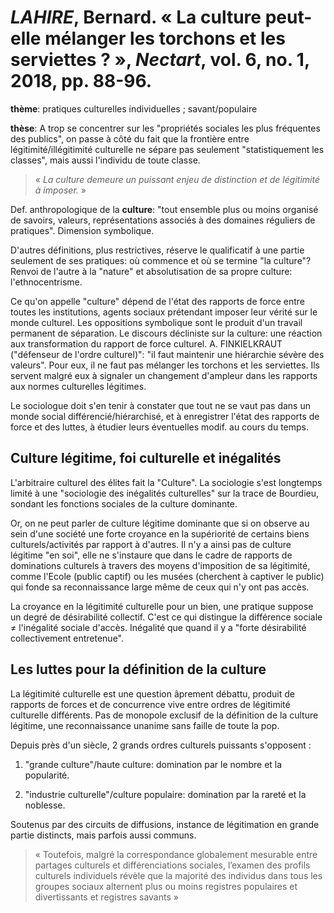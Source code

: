 # *LAHIRE*, Bernard. « La culture peut-elle mélanger les torchons et les serviettes ? », *Nectart*, vol. 6, no. 1, 2018, pp. 88-96.

**thème**: pratiques culturelles individuelles ; savant/populaire

**thèse**: A trop se concentrer sur les "propriétés sociales les plus fréquentes des publics", on passe à côté du fait que la frontière entre légitimité/illégitimité culturelle ne sépare pas seulement "statistiquement les classes", mais aussi l'individu de toute classe.

> « *La culture demeure un puissant enjeu de distinction et de légitimité à imposer.* »

Def. anthropologique de la **culture**: "tout ensemble plus ou moins organisé de savoirs, valeurs, représentations associés à des domaines réguliers de pratiques". Dimension symbolique.

D'autres définitions, plus restrictives, réserve le qualificatif à une partie seulement de ses pratiques: où commence et où se termine "la culture"? Renvoi de l'autre à la "nature" et absolutisation de sa propre culture: l'ethnocentrisme.

Ce qu'on appelle "culture" dépend de l'état des rapports de force entre toutes les institutions, agents sociaux prétendant imposer leur vérité sur le monde culturel. Les oppositions symbolique sont le produit d'un travail permanent de séparation. Le discours décliniste sur la culture: une réaction aux transformation du rapport de force culturel. A. FINKIELKRAUT ("défenseur de l'ordre culturel)": "il faut maintenir une hiérarchie sévère des valeurs". Pour eux, il ne faut pas mélanger les torchons et les serviettes. Ils servent malgré eux à signaler un changement d'ampleur dans les rapports aux normes culturelles légitimes.

Le sociologue doit s'en tenir à constater que tout ne se vaut pas dans un monde social différencié/hiérarchisé, et à enregistrer l'état des rapports de force et des luttes, à étudier leurs éventuelles modif. au cours du temps.

## Culture légitime, foi culturelle et inégalités

L'arbitraire culturel des élites fait la "Culture". La sociologie s'est longtemps limité à une "sociologie des inégalités culturelles" sur la trace de Bourdieu, sondant les fonctions sociales de la culture dominante.

Or, on ne peut parler de culture légitime dominante que si on observe au sein d'une société une forte croyance en la supériorité de certains biens culturels/activités par rapport à d'autres. Il n'y a ainsi pas de culture légitime "en soi", elle ne s'instaure que dans le cadre de rapports de dominations culturels à travers des moyens d'imposition de sa légitimité, comme l'Ecole (public captif) ou les musées (cherchent à captiver le public) qui fonde sa reconnaissance large même de ceux qui n'y ont pas accès.

La croyance en la légitimité culturelle pour un bien, une pratique suppose un degré de désirabilité collectif. C'est ce qui distingue la différence sociale ≠ l'inégalité sociale d'accès. Inégalité que quand il y a "forte désirabilité collectivement entretenue".

## Les luttes pour la définition de la culture

La légitimité culturelle est une question âprement débattu, produit de rapports de forces et de concurrence vive entre ordres de légitimité culturelle différents. Pas de monopole exclusif de la définition de la culture légitime, une reconnaissance unanime sans faille de toute la pop.

Depuis près d'un siècle, 2 grands ordres culturels puissants s'opposent :

1. "grande culture"/haute culture: domination par le nombre et la popularité.

2. "industrie culturelle"/culture populaire: domination par la rareté et la noblesse.

Soutenus par des circuits de diffusions, instance de légitimation en grande partie distincts, mais parfois aussi communs.

> « Toutefois, malgré la correspondance globalement mesurable entre partages culturels et différenciations sociales, l’examen des profils culturels individuels révèle que la majorité des individus dans tous les groupes sociaux alternent plus ou moins registres populaires et divertissants et registres savants »